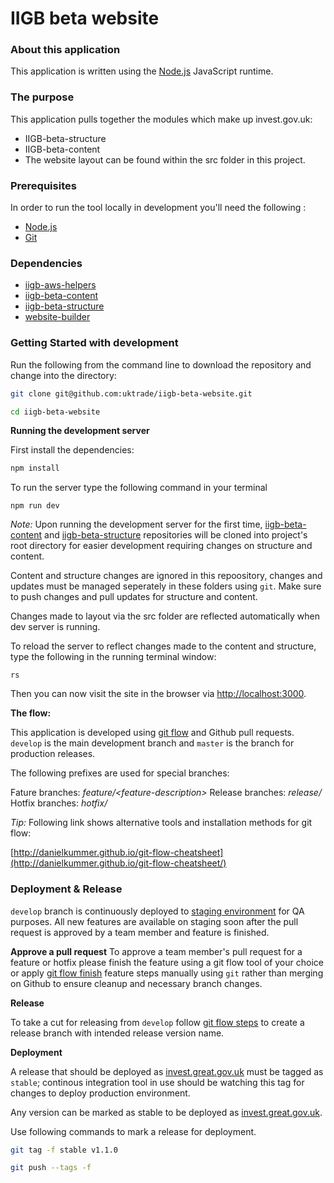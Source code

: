 
IIGB beta website
=====================

### About this application

This application is written using the [Node.js](https://nodejs.org/en/) JavaScript runtime.

### The purpose

This application pulls together the modules which make up invest.gov.uk:

- IIGB-beta-structure
- IIGB-beta-content
- The website layout can be found within the src folder in this project.

### Prerequisites

In order to run the tool locally in development you'll need the following :

- [Node.js](https://nodejs.org/en/)
- [Git](https://git-scm.com/downloads) 

### Dependencies

- [iigb-aws-helpers](https://github.com/uktrade/iigb-aws-helpers)
- [iigb-beta-content](https://github.com/uktrade/iigb-beta-content)
- [iigb-beta-structure](https://github.com/uktrade/iigb-beta-structure)
- [website-builder](https://github.com/uktrade/website-builder)

### Getting Started with development

Run the following from the command line to download the repository and change into the directory:

```bash
git clone git@github.com:uktrade/iigb-beta-website.git

cd iigb-beta-website
```

**Running the development server**

First install the dependencies:

```bash
npm install
```

To run the server type the following command in your terminal

```
npm run dev
```

*Note:* Upon running the development server for the first time, [iigb-beta-content](https://github.com/uktrade/iigb-beta-content) and [iigb-beta-structure](https://github.com/uktrade/iigb-beta-structure) repositories will be cloned into project's root directory for easier development requiring changes on structure and content. 

Content and structure changes are ignored in this repoository, changes and updates must be managed seperately in these folders using `git`. Make sure to push changes and pull updates for structure and content.

Changes made to layout via the src folder are reflected automatically when dev server is running.

To reload the server to reflect changes made to the content and structure, type the following in the running terminal window:

```
rs
```

Then you can now visit the site in the browser via [http://localhost:3000](http://localhost:3000).

**The flow:**

This application is developed using [git flow](http://nvie.com/posts/a-successful-git-branching-model/) and Github pull requests. `develop` is the main development branch and `master` is the branch for production releases.

The following prefixes are used for special branches:

Fature branches: *feature/\<feature-description\>*
Release branches: *release/*
Hotfix branches: *hotfix/*

*Tip:* Following link shows alternative tools and installation methods for git flow:

[http://danielkummer.github.io/git-flow-cheatsheet](http://danielkummer.github.io/git-flow-cheatsheet/)

### Deployment & Release

`develop` branch is continuously deployed to [staging environment](https://staging.invest.great.gov.uk/) for QA purposes. All new features are available on staging soon after the pull request is approved by a team member and feature is finished.

**Approve a pull request**
To approve a team member's pull request for a feature or hotfix please finish the feature using a git flow tool of your choice or apply [git flow finish](http://danielkummer.github.io/git-flow-cheatsheet/) feature steps manually using `git` rather than merging on Github to ensure cleanup and necessary branch changes.

**Release**

To take a cut for releasing from `develop` follow [git flow steps](http://danielkummer.github.io/git-flow-cheatsheet/) to create a release branch with intended release version name.

**Deployment**

A release that should be deployed as [invest.great.gov.uk](https://invest.great.gov.uk/) must be tagged as `stable`; continous integration tool in use should be watching this tag for changes to deploy production environment. 

Any version can be marked as stable to be deployed as [invest.great.gov.uk](https://invest.great.gov.uk/).

Use following commands to mark a release for deployment.

```bash
git tag -f stable v1.1.0

git push --tags -f
```
